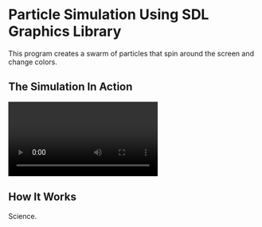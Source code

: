 
# Particle Simulation Using SDL Graphics Library

This program creates a swarm of particles that spin around the screen and change colors.

<h2>The Simulation In Action</h2>
<p align="left">
<video src="http://giphy.com/gifs/2YrVz2VprRPNK/html5" autoplay></video>
</p>

<h2>How It Works</h2>
Science.
